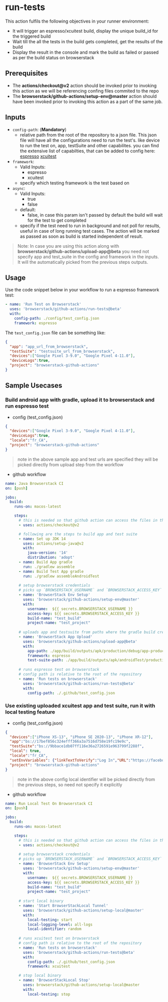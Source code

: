 # run-tests
This action fulfils the following objectives in your runner environment:
* It will trigger an espresso/xcuitest build, display the unique build_id for the triggered build
* Wait till the all the tests in the build gets completed, get the results of the build
* Display the result in the console and mark the build as failed or passed as per the build status on browserstack

## Prerequisites
* The **actions/checkout@v2** action should be invoked prior to invoking this action as we will be referencing confing files commited to the repo 
* The **browserstack/github-actions/setup-env@master** action should have been invoked prior to invoking this action as a part of the same job.

## Inputs
* `config-path`: (**Mandatory**)
  * relative path from the root of the repository to a json file. This json file will have all the configurations need to run the test's. like device to run the test on, app, testSuite and other capabilites. you can find the extensive list of capabilties, that can be added to config here: [espresso](https://www.browserstack.com/docs/app-automate/api-reference/espresso/builds#execute-a-build) [xcuitest](https://www.browserstack.com/docs/app-automate/api-reference/xcuitest/builds#execute-a-build)
* `framework`:
  * Valid Inputs:
    * espresso
    * xcuitest
  * specify which testing framework is the test based on
* `async`:
  * Valid Inputs:
    * true
    * false
  * default: 
    * false, in case this param isn't passed by default the build will wait for the test to get completed
  * specify if the test need to run in background and not poll for results, useful in case of long running test cases. The action will be marked as passed as soon as build is started independent of result.

> Note: In case you are using this action along with **browserstack/github-actions/upload-app@beta** you need not specify app and test_suite in the config and framework in the inputs. It will the automatically picked from the previous steps outputs.  
   

## Usage
Use the code snippet below in your workflow to run a espresso framework test:
```yaml
- name: 'Run Test on Browserstack'
  uses: 'browserstack/github-actions/run-tests@beta'
  with:
    config-path: ./config/test_config.json
    framework: espresso
```
The `test_config.json` file can be something like:
```json
{
  "app": "app_url_from_browserstack",
  "testSuite": "testsuite_url_from_browserstack",
  "devices":["Google Pixel 3-9.0", "Google Pixel 4-11.0"],
  "deviceLogs":true,
  "project": "browserstack-github-actions"
}
```


## Sample Usecases
### Build android app with gradle, upload it to browserstack and run espresso test
  * config (test_config.json)
  ```json
  {
    "devices":["Google Pixel 3-9.0", "Google Pixel 4-11.0"],
    "deviceLogs":true,
    "locale":"fr_CA",
    "project": "browserstack-github-actions"
  }
  ```
  > note in the above sample app and test urls are specified they will be picked directly from upload step from the workflow
  * github workflow
  ```yml
  name: Java Browserstack CI
  on: [push]

  jobs:
    build:
      runs-on: macos-latest

      steps:
        # this is needed so that github action can access the files in the repo like config, app etc 
        - uses: actions/checkout@v2

        # following are the steps to build app and test suite
        - name: Set up JDK 14
          uses: actions/setup-java@v2
          with:
            java-version: '14'
            distribution: 'adopt'
        - name: Build App gradle
          run: ./gradlew assemble
        - name: Build Test App gradle
          run: ./gradlew assembleAndroidTest
        
        # setup browserstack credentials
        # picks up `BROWSERSTACK_USERNAME` and `BROWSERSTACK_ACCESS_KEY` from secrets 
        - name: 'BrowserStack Env Setup'
          uses: 'browserstack/github-actions/setup-env@master'
          with:
            username:  ${{ secrets.BROWSERSTACK_USERNAME }}
            access-key: ${{ secrets.BROWSERSTACK_ACCESS_KEY }}
            build-name: "test_build"
            project-name: "test_project"
        
        # uploads app and testsuite from paths where the gradle build created the output apks 
        - name: 'BrowserStack App Upload'
          uses: 'browserstack/github-actions/upload-app@beta'
          with:
            app-path: ./app/build/outputs/apk/production/debug/app-production-debug.apk
            framework: espresso
            test-suite-path: ./app/build/outputs/apk/androidTest/production/debug/app-production-debug-androidTest.apk
        
        # runs espresso test on browserstack
        # config path is relative to the root of the repository
        - name: 'Run tests on browserstack'
          uses: 'browserstack/github-actions/run-tests@beta'
          with:
            config-path: ./.github/test_config.json
  ```

### Use existing uploaded xcuitest app and test suite, run it with local testing feature
  * config (test_config.json)
  ```json
  {
    "devices":["iPhone XS-13", "iPhone SE 2020-13", "iPhone XR-12"],
    "app":"bs://17bef856c324efff366a3a7516d758e19fc19e9c",
    "testSuite":"bs://9bbace1db07ff116e36a2726591e963799f2288f",
    "local": true,
    "locale":"fr_CA",
    "setEnvVariables": {"linkTextToVerify":"Log In","URL":"https://facebook.com"},
    "project": "browserstack-github-actions"
  }
  ```
  > note in the above config local identifier will be picked directly from the previous steps, so need not specify it explicitly
  * github workflow
  ```yml
  name: Run Local Test On Browserstack CI
  on: [push]

  jobs:
    build:
      runs-on: macos-latest

      steps:
        # this is needed so that github action can access the files in the repo like config, app etc 
        - uses: actions/checkout@v2
        
        # setup browserstack credentials
        # picks up `BROWSERSTACK_USERNAME` and `BROWSERSTACK_ACCESS_KEY` from secrets 
        - name: 'BrowserStack Env Setup'
          uses: 'browserstack/github-actions/setup-env@master'
          with:
            username:  ${{ secrets.BROWSERSTACK_USERNAME }}
            access-key: ${{ secrets.BROWSERSTACK_ACCESS_KEY }}
            build-name: "test_build"
            project-name: "test_project"
        
        # start local binary
        - name: 'Start BrowserStackLocal Tunnel'
          uses: 'browserstack/github-actions/setup-local@master'
          with:
            local-testing: start
            local-logging-level: all-logs
            local-identifier: random
        
        # runs xcuitest test on browserstack
        # config path is relative to the root of the repository
        - name: 'Run tests on browserstack'
          uses: 'browserstack/github-actions/run-tests@beta'
          with:
            config-path: ./.github/test_config.json
            framework: xcuitest

        # stop local binary
        - name: 'BrowserStackLocal Stop' 
          uses: browserstack/github-actions/setup-local@master
          with:
            local-testing: stop
  ```
